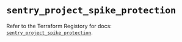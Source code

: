 # `sentry_project_spike_protection`

Refer to the Terraform Registory for docs: [`sentry_project_spike_protection`](https://registry.terraform.io/providers/jianyuan/sentry/0.12.1/docs/resources/project_spike_protection).
